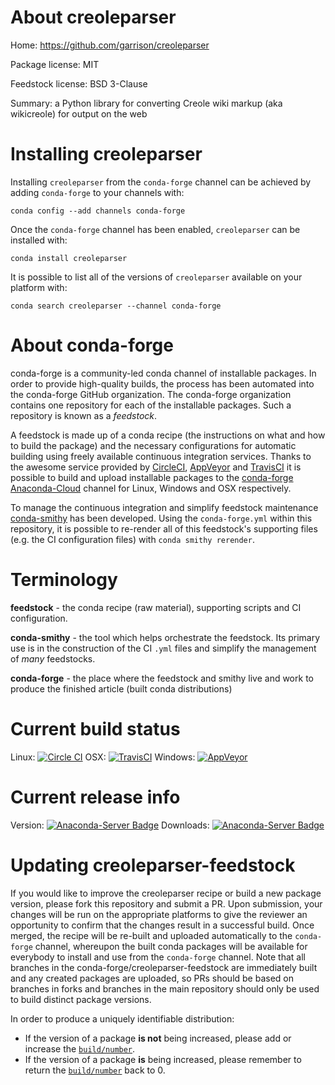 About creoleparser
==================

Home: https://github.com/garrison/creoleparser

Package license: MIT

Feedstock license: BSD 3-Clause

Summary: a Python library for converting Creole wiki markup (aka wikicreole) for output on the web



Installing creoleparser
=======================

Installing `creoleparser` from the `conda-forge` channel can be achieved by adding `conda-forge` to your channels with:

```
conda config --add channels conda-forge
```

Once the `conda-forge` channel has been enabled, `creoleparser` can be installed with:

```
conda install creoleparser
```

It is possible to list all of the versions of `creoleparser` available on your platform with:

```
conda search creoleparser --channel conda-forge
```



About conda-forge
=================

conda-forge is a community-led conda channel of installable packages.
In order to provide high-quality builds, the process has been automated into the
conda-forge GitHub organization. The conda-forge organization contains one repository
for each of the installable packages. Such a repository is known as a *feedstock*.

A feedstock is made up of a conda recipe (the instructions on what and how to build
the package) and the necessary configurations for automatic building using freely
available continuous integration services. Thanks to the awesome service provided by
[CircleCI](https://circleci.com/), [AppVeyor](http://www.appveyor.com/)
and [TravisCI](https://travis-ci.org/) it is possible to build and upload installable
packages to the [conda-forge](https://anaconda.org/conda-forge)
[Anaconda-Cloud](http://docs.anaconda.org/) channel for Linux, Windows and OSX respectively.

To manage the continuous integration and simplify feedstock maintenance
[conda-smithy](http://github.com/conda-forge/conda-smithy) has been developed.
Using the ``conda-forge.yml`` within this repository, it is possible to re-render all of
this feedstock's supporting files (e.g. the CI configuration files) with ``conda smithy rerender``.


Terminology
===========

**feedstock** - the conda recipe (raw material), supporting scripts and CI configuration.

**conda-smithy** - the tool which helps orchestrate the feedstock.
                   Its primary use is in the construction of the CI ``.yml`` files
                   and simplify the management of *many* feedstocks.

**conda-forge** - the place where the feedstock and smithy live and work to
                  produce the finished article (built conda distributions)

Current build status
====================

Linux: [![Circle CI](https://circleci.com/gh/conda-forge/creoleparser-feedstock.svg?style=shield)](https://circleci.com/gh/conda-forge/creoleparser-feedstock)
OSX: [![TravisCI](https://travis-ci.org/conda-forge/creoleparser-feedstock.svg?branch=master)](https://travis-ci.org/conda-forge/creoleparser-feedstock)
Windows: [![AppVeyor](https://ci.appveyor.com/api/projects/status/github/conda-forge/creoleparser-feedstock?svg=True)](https://ci.appveyor.com/project/conda-forge/creoleparser-feedstock/branch/master)

Current release info
====================
Version: [![Anaconda-Server Badge](https://anaconda.org/conda-forge/creoleparser/badges/version.svg)](https://anaconda.org/conda-forge/creoleparser)
Downloads: [![Anaconda-Server Badge](https://anaconda.org/conda-forge/creoleparser/badges/downloads.svg)](https://anaconda.org/conda-forge/creoleparser)


Updating creoleparser-feedstock
===============================

If you would like to improve the creoleparser recipe or build a new
package version, please fork this repository and submit a PR. Upon submission,
your changes will be run on the appropriate platforms to give the reviewer an
opportunity to confirm that the changes result in a successful build. Once
merged, the recipe will be re-built and uploaded automatically to the
`conda-forge` channel, whereupon the built conda packages will be available for
everybody to install and use from the `conda-forge` channel.
Note that all branches in the conda-forge/creoleparser-feedstock are
immediately built and any created packages are uploaded, so PRs should be based
on branches in forks and branches in the main repository should only be used to
build distinct package versions.

In order to produce a uniquely identifiable distribution:
 * If the version of a package **is not** being increased, please add or increase
   the [``build/number``](http://conda.pydata.org/docs/building/meta-yaml.html#build-number-and-string).
 * If the version of a package **is** being increased, please remember to return
   the [``build/number``](http://conda.pydata.org/docs/building/meta-yaml.html#build-number-and-string)
   back to 0.
